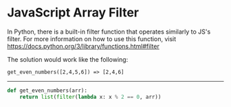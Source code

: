 # JavaScript Array Filter

In Python, there is a built-in filter function that operates similarly to JS's filter. For more information on how to use this function, visit https://docs.python.org/3/library/functions.html#filter

The solution would work like the following:

```
get_even_numbers([2,4,5,6]) => [2,4,6]
```

---

```py
def get_even_numbers(arr):
    return list(filter(lambda x: x % 2 == 0, arr))
```

